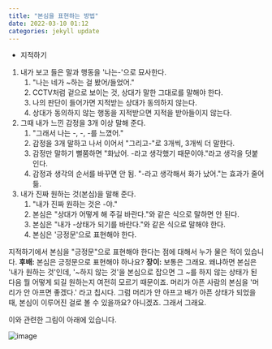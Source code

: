 ```yaml
---
title: "본심을 표현하는 방법"
date: 2022-03-10 01:12
categories: jekyll update
---
```


* 지적하기
1. 내가 보고 들은 말과 행동을 '나는-'으로 묘사한다.
	1. "나는 네가 ~하는 걸 봤어/들었어."
	2. CCTV처럼 겉으로 보이는 것, 상대가 말한 그대로를 말해야 한다. 
	3. 나의 판단이 들어가면 지적받는 상대가 동의하지 않는다.
	4. 상대가 동의하지 않는 행동을 지적받으면 지적을 받아들이지 않는다.
2. 그때 내가 느낀 감정을 3개 이상 말해 준다.
	1. "그래서 나는 -, -, -를 느꼈어."
	2. 감정을 3개 말하고 나서 이어서 "그리고-"로 3개씩, 3개씩 더 말한다.
	3. 감정만 말하기 뻘쭘하면 "화났어. -라고 생각했기 때문이야."라고 생각을 덧붙인다.
	4. 감정과 생각의 순서를 바꾸면 안 됨. "-라고 생각해서 화가 났어."는 효과가 줄어듦.
3. 내가 진짜 원하는 것(본심)을 말해 준다.
	1. "내가 진짜 원하는 것은 -야."
	2. 본심은 "상대가 어떻게 해 주길 바란다."와 같은 식으로 말하면 안 된다.
	3. 본심은 "내가 -상태가 되기를 바란다."와 같은 식으로 말해야 한다.
	4. 본심은 '긍정문'으로 표현해야 한다.

지적하기에서 본심을 "긍정문"으로 표현해야 한다는 점에 대해서 누가 물은 적이 있습니다. 
**후배:** 본심은 긍정문으로 표현해야 하나요?
**장이:** 보통은 그래요. 왜냐하면 본심은 '내가 원하는 것'인데, '~하지 않는 것'을 본심으로 잡으면 그 ~를 하지 않는 상태가 된 다음 뭘 어떻게 되길 원하는지 여전히 모르기 때문이죠. 머리가 아픈 사람의 본심을 '머리가 안 아프면 좋겠다.' 라고 칩시다. 그럼 머리가 안 아프고 배가 아픈 상태가 되었을 때, 본심이 이루어진 걸로 볼 수 있을까요? 아니겠죠. 그래서 그래요.

이와 관련한 그림이 아래에 있습니다.
	
![image](http://zipnumsa.github.io/media/bonsim.png)
